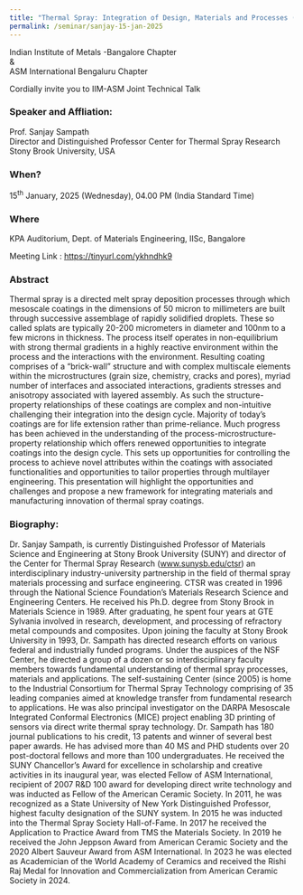 ```yaml
---
title: "Thermal Spray: Integration of Design, Materials and Processes (15/01/25)"
permalink: /seminar/sanjay-15-jan-2025
---
```

Indian Institute of Metals -Bangalore Chapter<br>
                                                                                                  &<br>
                                                             ASM International Bengaluru Chapter

Cordially invite you to IIM-ASM Joint Technical Talk

### Speaker and Affliation:
Prof. Sanjay Sampath<br>
                    Director and Distinguished Professor Center for Thermal Spray Research Stony Brook University, USA 

### When?
15<sup>th</sup> January, 2025 (Wednesday), 04.00 PM (India Standard Time)

### Where
KPA Auditorium, Dept. of Materials Engineering, IISc, Bangalore

Meeting Link : https://tinyurl.com/ykhndhk9

### Abstract
Thermal spray is a directed melt spray deposition processes through which mesoscale coatings in the dimensions of 50 micron to millimeters are built through successive assemblage of rapidly solidified droplets. These so called splats are typically 20-200 micrometers in diameter and 100nm to a few microns in thickness. The process itself operates in non-equilibrium with strong thermal gradients in a highly reactive environment within the process and the interactions with the environment. Resulting coating comprises of a “brick-wall” structure and with complex multiscale elements within the microstructures (grain size, chemistry, cracks and pores), myriad number of interfaces and associated interactions, gradients stresses and anisotropy associated with layered assembly. As such the structure-property relationships of these coatings are complex and non-intuitive challenging their integration into the design cycle. Majority of today’s coatings are for life extension rather than prime-reliance.
Much progress has been achieved in the understanding of the process-microstructure-property relationship which offers renewed opportunities to integrate coatings into the design cycle. This sets up opportunities for controlling the process to achieve novel attributes within the coatings with associated functionalities and opportunities to tailor properties through multilayer engineering. This presentation will highlight the opportunities and challenges and propose a new framework for integrating materials and manufacturing innovation of thermal spray coatings.



### Biography:
Dr. Sanjay Sampath, is currently Distinguished Professor of Materials Science and Engineering at Stony Brook University (SUNY) and director of the Center for Thermal Spray Research (www.sunysb.edu/ctsr) an interdisciplinary industry-university partnership in the field of thermal spray materials processing and surface engineering. CTSR was created in 1996 through the National Science Foundation’s Materials Research Science and Engineering Centers. He received his Ph.D. degree from Stony Brook in Materials Science in 1989. After graduating, he spent four years at GTE Sylvania involved in research, development, and processing of refractory metal compounds and composites. Upon joining the faculty at Stony Brook University in 1993, Dr. Sampath has directed research efforts on various federal and industrially funded programs. Under the auspices of the NSF Center, he directed a group of a dozen or so interdisciplinary faculty members towards fundamental understanding of thermal spray processes, materials and applications. The self-sustaining Center (since 2005) is home to the Industrial Consortium for Thermal Spray Technology comprising of 35 leading companies aimed at knowledge transfer from fundamental research to applications. He was also principal investigator on the DARPA Mesoscale Integrated Conformal Electronics (MICE) project enabling 3D printing of sensors via direct write thermal spray technology. Dr. Sampath has 180 journal publications to his credit, 13 patents and winner of several best paper awards. He has advised more than 40 MS and PHD students over 20 post-doctoral fellows and more than 100 undergraduates. He received the SUNY Chancellor’s Award for excellence in scholarship and creative activities in its inaugural year, was elected Fellow of ASM International, recipient of 2007 R&D 100 award for developing direct write technology and was inducted as Fellow of the American Ceramic Society. In 2011, he was recognized as a State University of New York Distinguished Professor, highest faculty designation of the SUNY system. In 2015 he was inducted into the Thermal Spray Society Hall-of-Fame. In 2017 he received the Application to Practice Award from TMS the Materials Society. In 2019 he received the John Jeppson Award from American Ceramic Society and the 2020 Albert Sauveur Award from ASM International. In 2023 he was elected as Academician of the World Academy of Ceramics and received the Rishi Raj Medal for Innovation and Commercialization from American Ceramic Society in 2024.